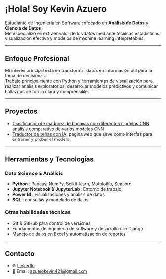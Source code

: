 # ¡Hola! Soy Kevin Azuero

Estudiante de Ingeniería en Software enfocado en **Análisis de Datos** y **Ciencia de Datos**.  
Me especializo en extraer valor de los datos mediante técnicas estadísticas, visualización efectiva y modelos de machine learning interpretables.

---

## Enfoque Profesional

Mi interés principal está en transformar datos en información útil para la toma de decisiones.  
Trabajo principalmente con Python y herramientas de visualización para realizar análisis exploratorios, desarrollar modelos predictivos y comunicar hallazgos de forma clara y comprensible.

---

## Proyectos 
- [Clasificación de madurez de bananas con diferentes modelos CNN](URL): analisis comparativo de varios modelos CNN
- [Traductor de señas con  IA](https://github.com/kevinazuero/Proyect-sign-language-translator.git): pagina web que sirve como interfaz para entrenar y probar el modelo.

---

## Herramientas y Tecnologías

### Data Science & Análisis
- **Python** : Pandas, NumPy, Scikit-learn, Matplotlib, Seaborn
- **Jupyter Notebook & JupyterLab** : Entorno de trabajo
- **Power BI** : visualizaciones y analisis de datos
- **SQL** : consultas y modelado de datos

### Otras habilidades técnicas
- Git & GitHub para control de versiones
- Fundamentos de ingeniería de software y desarrollo con Django
- Manejo de datos en Excel y automatización de reportes

---

## Contacto

- 🌐 [LinkedIn](URL(www.linkedin.com/in/kevin-azuero))  
- 📧 Email: azuerokevin421@gmail.com
